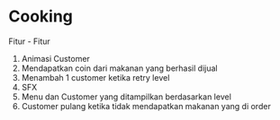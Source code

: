 # Cooking

Fitur - Fitur
1. Animasi Customer
2. Mendapatkan coin dari makanan yang berhasil dijual
3. Menambah 1 customer ketika retry level
4. SFX
5. Menu dan Customer yang ditampilkan berdasarkan level
6. Customer pulang ketika tidak mendapatkan makanan yang di order
